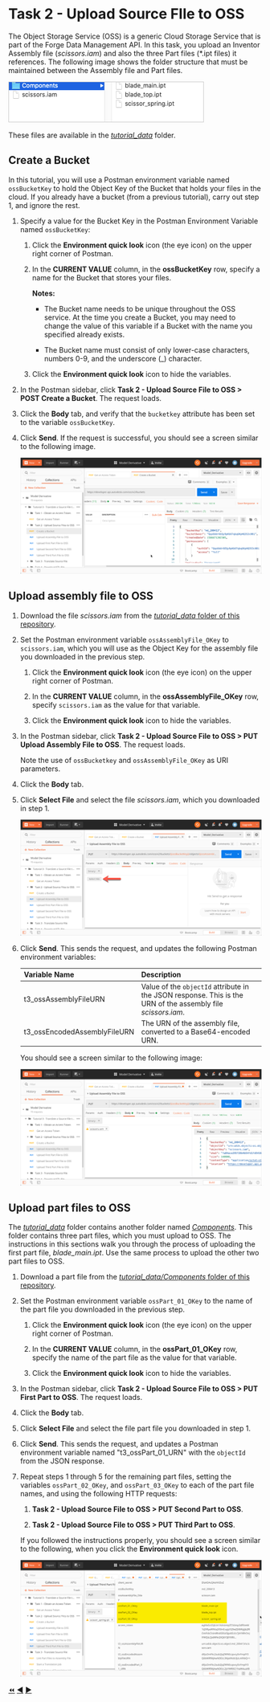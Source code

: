 # Task 2 - Upload Source FIle to OSS

The Object Storage Service (OSS) is a generic Cloud Storage Service that is part of the Forge Data Management API. In this task, you upload an Inventor Assembly file (*scissors.iam*) and also the three Part files (*.ipt files) it references. The following image shows the folder structure that must be maintained between the Assembly file and Part files. 

![Inventor Assembly and Part Files](../images/tutorial_03_scissors_files.png "Inventor Assembly and Part Files")

These files are available in the [*tutorial_data*](../tutorial_data) folder.

## Create a Bucket

In this tutorial, you will use a Postman environment variable named `ossBucketKey` to hold the Object Key of the Bucket that holds your files in the cloud. If you already have a bucket (from a previous tutorial), carry out step 1, and ignore the rest.

1. Specify a value for the Bucket Key in the Postman Environment Variable named `ossBucketKey`:

    1. Click the **Environment quick look** icon (the eye icon) on the upper right corner of Postman.

    2. In the **CURRENT VALUE** column, in the **ossBucketKey** row, specify a name for the Bucket that stores your files.

        **Notes:**  
        - The Bucket name needs to be unique throughout the OSS service. At the time you create a Bucket, you may need to change the value of this variable if a Bucket with the name you specified already exists.

        - The Bucket name must consist of only lower-case characters, numbers 0-9, and the underscore (_) character.

    3. Click the **Environment quick look** icon to hide the variables.

4. In the Postman sidebar, click **Task 2 - Upload Source File to OSS > POST Create a Bucket**. The request loads.

5. Click the **Body** tab, and verify that the `bucketkey` attribute has been set to the variable `ossBucketKey`.

5. Click **Send**. If the request is successful, you should see a screen similar to the following image.

    ![Successful Bucket Creation](../images/task2-sucessfull_bucket_creation.png "Successful Bucket Creation")

## Upload assembly file to OSS

1. Download the file *scissors.iam* from the [*tutorial_data* folder of this repository](../tutorial_data).

2. Set the Postman environment variable `ossAssemblyFile_OKey` to `scissors.iam`, which you will use as the Object Key for the assembly file you downloaded in the previous step. 

   1. Click the **Environment quick look** icon (the eye icon) on the upper right corner of Postman.

   2. In the **CURRENT VALUE** column, in the **ossAssemblyFile_OKey** row, specify `scissors.iam` as the value for that variable. 

   3. Click the **Environment quick look** icon to hide the variables.

2. In the Postman sidebar, click **Task 2 - Upload Source File to OSS > PUT Upload Assembly File to OSS**. The request loads.

    Note the use of `ossBucketkey` and `ossAssemblyFile_OKey` as URI parameters.

3. Click the **Body** tab.

4. Click **Select File** and select the file *scissors.iam*, which you downloaded in step 1.

    ![Select file button](../images/task2-select_files_button.png "Select file button")

5. Click **Send**. This sends the request, and updates the following Postman environment variables:

   | Variable Name                | Description                                                                                                   |
   |------------------------------|---------------------------------------------------------------------------------------------------------------|
   | t3_ossAssemblyFileURN        | Value of the `objectId` attribute in the JSON response. This is the URN of the assembly file *scissors.iam*.  |
   | t3_ossEncodedAssemblyFileURN | The URN of the assembly file, converted to a Base64-encoded URN.                                              |

   You should see a screen similar to the following image:

    ![Successful upload of input file](../images/task2-successful_upload.png "Successful upload of input file")

## Upload part files to OSS

The [*tutorial_data*](../tutorial_data) folder contains another folder named [*Components*](../tutorial_data/Components). This folder contains three part files, which you must upload to OSS. The instructions in this sections walk you through the process of uploading the first part file, *blade_main.ipt*. Use the same process to upload the other two part files to OSS.

1. Download a part file from the [*tutorial_data/Components* folder of this repository](../tutorial_data/Components).

2. Set the Postman environment variable `ossPart_01_OKey` to the name of the part file you downloaded in the previous step. 

   1. Click the **Environment quick look** icon (the eye icon) on the upper right corner of Postman.

   2. In the **CURRENT VALUE** column, in the **ossPart_01_OKey** row, specify the name of the part file as the value for that variable. 

   3. Click the **Environment quick look** icon to hide the variables.

3. In the Postman sidebar, click **Task 2 - Upload Source File to OSS > PUT First Part to OSS**. The request loads.

4. Click the **Body** tab.

5. Click **Select File** and select the file part file you downloaded in step 1.

6. Click **Send**. This sends the request, and updates a Postman environment variable named "t3_ossPart_01_URN" with the `objectId` from the JSON response.

7. Repeat steps 1 through 5 for the remaining part files, setting the variables `ossPart_02_OKey`, and `ossPart_03_OKey` to each of the part file names, and using the following HTTP requests:

    1. **Task 2 - Upload Source File to OSS > PUT Second Part to OSS**.

    2. **Task 2 - Upload Source File to OSS > PUT Third Part to OSS**.

    If you followed the instructions properly, you should see a screen similar to the following, when you click the **Environment quick look** icon. 

    ![Variables with Object Keys for Part Files](../images/task3-part_file_object_keys.png "Variables with Object Keys for Part Files")



[:rewind:](../readme.md "readme.md") [:arrow_backward:](task-1.md "Previous task") [:arrow_forward:](task-3.md "Next task")
